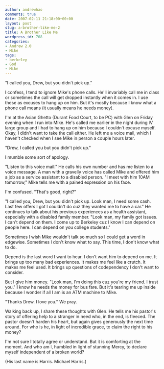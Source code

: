 ```yaml
---
author: andrewhao
comments: true
date: 2007-02-11 21:18:00+00:00
layout: post
slug: a-brother-like-me-2
title: A Brother Like Me
wordpress_id: 708
categories:
- Andrew 2.0
- Mike
tags:
- berkeley
- God
- Mike
---
```


"I called you, Drew, but you didn't pick up."

I confess, I tend to ignore Mike's phone calls. He'll invariably call me in class or sometimes the call will get dropped instantly when it comes in. I use these as excuses to hang up on him. But it's mostly because I know what a phone call means (it usually means he needs money).

I'm at the Asian Ghetto (Durant Food Court, to be PC) with Glen on Friday evening when I run into Mike. He's called me earlier in the night during IV large group and I had to hang up on him because I couldn't excuse myself. Okay, I didn't want to take the call either. He left me a voice mail, which I haven't checked when I see Mike in person a couple hours later.

"Drew, I called you but you didn't pick up."

I mumble some sort of apology.

"Listen to this voice mail." He calls his own number and has me listen to a voice message. A man with a gravelly voice has called Mike and offered him a job as a service assistant to a disabled person. "I meet with him 10AM tomorrow," Mike tells me with a pained expression on his face.

I'm confused. "That's good, right?"

"I called you, Drew, but you didn't pick up. Look man, I need some cash. Last few offers I got I couldn't do cuz they wanted me to have a car." He continues to talk about his previous experiences as a health assistant, especially with a disabled family member. "Look man, my family got issues. I can't depend on them. I come up to Berkeley cuz I know I can depend on people here. I can depend on you college students."

Sometimes I wish Mike wouldn't talk so much so I could get a word in edgewise. Sometimes I don't know what to say. This time, I don't know what to do.

Depend is the last word I want to hear. I don't want him to depend on me. It brings up too many bad experiences. It makes me feel like a crutch. It makes me feel used. It brings up questions of codependency I don't want to consider.

But I give him money. "Look man, I'm doing this cuz you're my friend. I trust you." I know he needs the money for bus fare. But it's tearing me up inside because I wonder if all I am is an ATM machine to Mike.

"Thanks Drew. I love you." We pray.

Walking back up, I share these thoughts with Glen. He tells me his pastor's story of offering help to a stranger in need who, in the end, is fleeced. The pastor doesn't harden his heart, but again gives generously the next time around. For who is he, in light of incredible grace, to claim the right to his money?

I'm not sure I totally agree or understand. But it is comforting at the moment. And who am I, humbled in light of stunning Mercy, to declare myself independent of a broken world?

(His last name is Harris. Michael Harris.)
